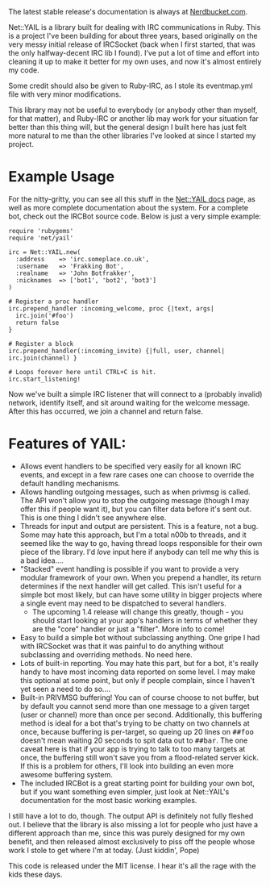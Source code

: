 The latest stable release's documentation is always at [Nerdbucket.com](http://ruby-irc-yail.nerdbucket.com/).

Net::YAIL is a library built for dealing with IRC communications in Ruby.
This is a project I've been building for about three years, based
originally on the very messy initial release of IRCSocket (back when I first
started, that was the only halfway-decent IRC lib I found).  I've put a lot
of time and effort into cleaning it up to make it better for my own uses,
and now it's almost entirely my code.

Some credit should also be given to Ruby-IRC, as I stole its eventmap.yml
file with very minor modifications.

This library may not be useful to everybody (or anybody other than myself,
for that matter), and Ruby-IRC or another lib may work for your situation
far better than this thing will, but the general design I built here has
just felt more natural to me than the other libraries I've looked at since
I started my project.

Example Usage
======

For the nitty-gritty, you can see all this stuff in the [Net::YAIL docs](http://ruby-irc-yail.nerdbucket.com/)
page, as well as more complete documentation about the system.  For a complete bot,
check out the IRCBot source code.  Below is just a very simple example:

    require 'rubygems'
    require 'net/yail'

    irc = Net::YAIL.new(
      :address    => 'irc.someplace.co.uk',
      :username   => 'Frakking Bot',
      :realname   => 'John Botfrakker',
      :nicknames  => ['bot1', 'bot2', 'bot3']
    )

    # Register a proc handler
    irc.prepend_handler :incoming_welcome, proc {|text, args|
      irc.join('#foo')
      return false
    }

    # Register a block
    irc.prepend_handler(:incoming_invite) {|full, user, channel| irc.join(channel) }

    # Loops forever here until CTRL+C is hit.
    irc.start_listening!

Now we've built a simple IRC listener that will connect to a (probably
invalid) network, identify itself, and sit around waiting for the welcome
message.  After this has occurred, we join a channel and return false.

Features of YAIL:
========

* Allows event handlers to be specified very easily for all known IRC events,
  and except in a few rare cases one can choose to override the default
  handling mechanisms.
* Allows handling outgoing messages, such as when privmsg is called.  The API
  won't allow you to stop the outgoing message (though I may offer this if
  people want it), but you can filter data before it's sent out.  This is one
  thing I didn't see anywhere else.
* Threads for input and output are persistent.  This is a feature, not a bug.
  Some may hate this approach, but I'm a total n00b to threads, and it seemed
  like the way to go, having thread loops responsible for their own piece of
  the library.  I'd *love* input here if anybody can tell me why this is a bad
  idea....
* "Stacked" event handling is possible if you want to provide a very modular
  framework of your own.  When you prepend a handler, its return determines if
  the next handler will get called.  This isn't useful for a simple bot most
  likely, but can have some utility in bigger projects where a single event
  may need to be dispatched to several handlers.
  * The upcoming 1.4 release will change this greatly, though -
    you should start looking at your app's handlers in terms of whether they
    are the "core" handler or just a "filter".  More info to come!
* Easy to build a simple bot without subclassing anything.  One gripe I had
  with IRCSocket was that it was painful to do anything without subclassing
  and overriding methods.  No need here.
* Lots of built-in reporting.  You may hate this part, but for a bot, it's
  really handy to have most incoming data reported on some level.  I may make
  this optional at some point, but only if people complain, since I haven't
  yet seen a need to do so....
* Built-in PRIVMSG buffering!  You can of course choose to not buffer, but by
  default you cannot send more than one message to a given target (user or
  channel) more than once per second.  Additionally, this buffering method is
  ideal for a bot that's trying to be chatty on two channels at once, because
  buffering is per-target, so queing up 20 lines on <tt>##foo</tt> doesn't mean waiting
  20 seconds to spit data out to <tt>##bar</tt>.  The one caveat here is that if your
  app is trying to talk to too many targets at once, the buffering still won't
  save you from a flood-related server kick.  If this is a problem for others,
  I'll look into building an even more awesome buffering system.
* The included IRCBot is a great starting point for building your own bot,
  but if you want something even simpler, just look at Net::YAIL's documentation
  for the most basic working examples.

I still have a lot to do, though.  The output API is definitely not fully
fleshed out.  I believe that the library is also missing a lot for people
who just have a different approach than me, since this was purely designed for
my own benefit, and then released almost exclusively to piss off the people
whose work I stole to get where I'm at today.  (Just kiddin', Pope)

This code is released under the MIT license.  I hear it's all the rage with
the kids these days.

